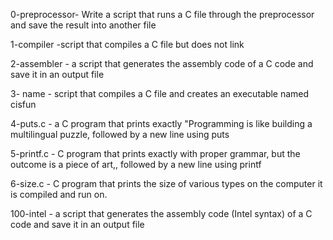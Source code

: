 0-preprocessor- Write a script that runs a C file through the preprocessor and save the result into another file

1-compiler -script that compiles a C file but does not link

2-assembler - a script that generates the assembly code of a C code and save it in an output file

3- name - script that compiles a C file and creates an executable named cisfun

4-puts.c - a C program that prints exactly "Programming is like building a multilingual puzzle, followed by a new line using puts

5-printf.c - C program that prints exactly with proper grammar, but the outcome is a piece of art,, followed by a new line using printf

6-size.c - C program that prints the size of various types on the computer it is compiled and run on.

100-intel - a script that generates the assembly code (Intel syntax) of a C code and save it in an output file

